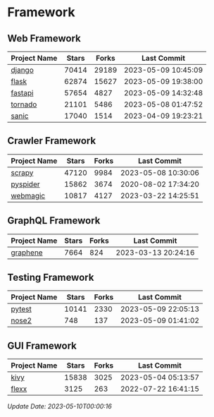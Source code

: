 # Framework

## Web Framework
| Project Name | Stars | Forks | Last Commit |
| ------------ | ----- | ----- | ----------- |
| [django](https://github.com/django/django) | 70414 | 29189 | 2023-05-09 10:45:09 |
| [flask](https://github.com/pallets/flask) | 62874 | 15627 | 2023-05-09 19:38:00 |
| [fastapi](https://github.com/tiangolo/fastapi) | 57654 | 4827 | 2023-05-09 14:32:48 |
| [tornado](https://github.com/tornadoweb/tornado) | 21101 | 5486 | 2023-05-08 01:47:52 |
| [sanic](https://github.com/sanic-org/sanic) | 17040 | 1514 | 2023-04-09 19:23:21 |

## Crawler Framework
| Project Name | Stars | Forks | Last Commit |
| ------------ | ----- | ----- | ----------- |
| [scrapy](https://github.com/scrapy/scrapy) | 47120 | 9984 | 2023-05-08 10:30:06 |
| [pyspider](https://github.com/binux/pyspider) | 15862 | 3674 | 2020-08-02 17:34:20 |
| [webmagic](https://github.com/code4craft/webmagic) | 10817 | 4127 | 2023-03-22 14:25:51 |

## GraphQL Framework
| Project Name | Stars | Forks | Last Commit |
| ------------ | ----- | ----- | ----------- |
| [graphene](https://github.com/graphql-python/graphene) | 7664 | 824 | 2023-03-13 20:24:16 |

## Testing Framework
| Project Name | Stars | Forks | Last Commit |
| ------------ | ----- | ----- | ----------- |
| [pytest](https://github.com/pytest-dev/pytest) | 10141 | 2330 | 2023-05-09 22:05:13 |
| [nose2](https://github.com/nose-devs/nose2) | 748 | 137 | 2023-05-09 01:41:02 |

## GUI Framework
| Project Name | Stars | Forks | Last Commit |
| ------------ | ----- | ----- | ----------- |
| [kivy](https://github.com/kivy/kivy) | 15838 | 3025 | 2023-05-04 05:13:57 |
| [flexx](https://github.com/flexxui/flexx) | 3125 | 263 | 2022-07-22 16:41:15 |

*Update Date: 2023-05-10T00:00:16*